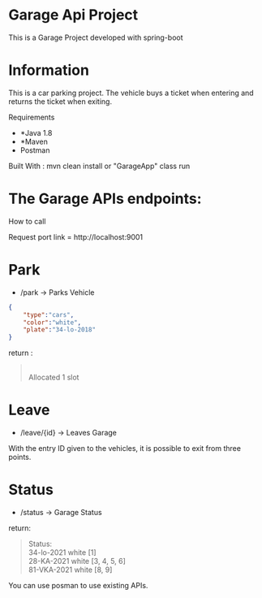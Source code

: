 # Garage Api Project
This is a Garage Project developed with spring-boot

# Information
This is a car parking project. The vehicle buys a ticket when entering and returns the ticket when exiting.

Requirements
- *Java 1.8
- *Maven
- Postman


Built With : mvn clean install or "GarageApp" class run


# The Garage APIs endpoints:

How to call

Request port link = http://localhost:9001
# Park
- /park -> Parks Vehicle
```json
{
    "type":"cars",
    "color":"white",
    "plate":"34-lo-2018"    
}
```
return : 
> <br/>Allocated 1 slot
# Leave
- /leave/{id} -> Leaves Garage

With the entry ID given to the vehicles, it is possible to exit from three points.
# Status
- /status -> Garage Status

return: <br/>
  > Status:<br/>
  34-lo-2021 white [1]<br/>
  28-KA-2021 white [3, 4, 5, 6]<br/>
  81-VKA-2021 white [8, 9]<br/>


You can use posman to use existing APIs.

